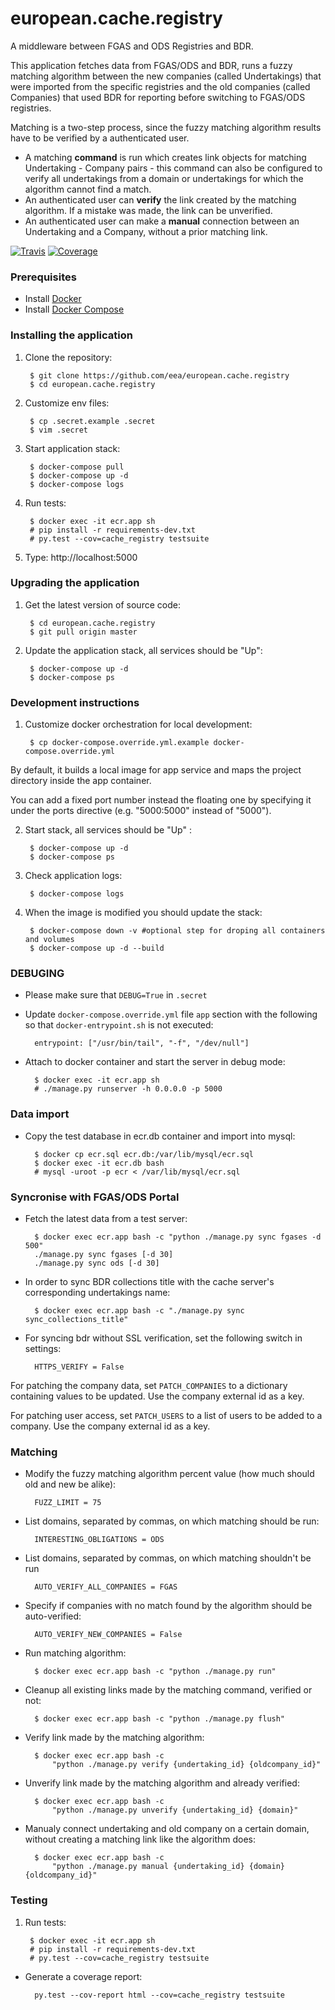 european.cache.registry
=======================

A middleware between FGAS and ODS Registries and BDR.

This application fetches data from FGAS/ODS and BDR, runs a fuzzy matching algorithm
between the new companies (called Undertakings) that were imported from the
specific registries and the old companies (called Companies) that used BDR for reporting
before switching to FGAS/ODS registries.

Matching is a two-step process, since the fuzzy matching algorithm results have to be
verified by a authenticated user.
* A matching **command** is run which creates link objects for matching Undertaking -
Company pairs - this command can also be configured to verify all undertakings from
a domain or undertakings for which the algorithm cannot find a match.
* An authenticated user can **verify** the link created by the matching algorithm. If a
mistake was made, the link can be unverified.
* An authenticated user can make a **manual** connection between an Undertaking and a
Company, without a prior matching link.

[![Travis](https://travis-ci.org/eea/european.cache.registry.svg?branch=master)](
https://travis-ci.org/eea/eea.docker.fcs)
[![Coverage](https://coveralls.io/repos/github/eea/european.cache.registry/badge.svg?branch=master)](
https://coveralls.io/github/eea/eea.docker.fcs)

### Prerequisites

* Install [Docker](https://docs.docker.com/engine/installation/)
* Install [Docker Compose](https://docs.docker.com/compose/install/)

### Installing the application

1. Clone the repository:

        $ git clone https://github.com/eea/european.cache.registry
        $ cd european.cache.registry

2. Customize env files:

        $ cp .secret.example .secret
        $ vim .secret

3. Start application stack:

        $ docker-compose pull
        $ docker-compose up -d
        $ docker-compose logs

4. Run tests:

        $ docker exec -it ecr.app sh
        # pip install -r requirements-dev.txt
        # py.test --cov=cache_registry testsuite

5. Type: http://localhost:5000

### Upgrading the application

1. Get the latest version of source code:

        $ cd european.cache.registry
        $ git pull origin master

2. Update the application stack, all services should be "Up":

        $ docker-compose up -d
        $ docker-compose ps

### Development instructions

1. Customize docker orchestration for local development:
        
        $ cp docker-compose.override.yml.example docker-compose.override.yml

By default, it builds a local image for app service and maps the project directory
inside the app container.

You can add a fixed port number instead the floating one by specifying it under
the ports directive (e.g. "5000:5000" instead of "5000").

2. Start stack, all services should be "Up" :

        $ docker-compose up -d
        $ docker-compose ps

3. Check application logs:

        $ docker-compose logs

4. When the image is modified you should update the stack:
    
        $ docker-compose down -v #optional step for droping all containers and volumes
        $ docker-compose up -d --build
        
### DEBUGING
* Please make sure that `DEBUG=True` in `.secret`

* Update `docker-compose.override.yml` file `app` section with the following so that
`docker-entrypoint.sh` is not executed:

        entrypoint: ["/usr/bin/tail", "-f", "/dev/null"]
        
* Attach to docker container and start the server in debug mode:
        
        $ docker exec -it ecr.app sh
        # ./manage.py runserver -h 0.0.0.0 -p 5000

### Data import

* Copy the test database in ecr.db container and import into mysql:

        $ docker cp ecr.sql ecr.db:/var/lib/mysql/ecr.sql
        $ docker exec -it ecr.db bash
        # mysql -uroot -p ecr < /var/lib/mysql/ecr.sql

### Syncronise with FGAS/ODS Portal

* Fetch the latest data from a test server:

        $ docker exec ecr.app bash -c "python ./manage.py sync fgases -d 500"
        ./manage.py sync fgases [-d 30]
        ./manage.py sync ods [-d 30]

* In order to sync BDR collections title with the cache server's corresponding undertakings name:

        $ docker exec ecr.app bash -c "./manage.py sync sync_collections_title"

* For syncing bdr without SSL verification, set the following switch in settings:

        HTTPS_VERIFY = False

For patching the company data, set `PATCH_COMPANIES` to a dictionary
containing values to be updated. Use the company external id as a key.

For patching user access, set `PATCH_USERS` to a list of users to be added to
a company. Use the company external id as a key.

### Matching

* Modify the fuzzy matching algorithm percent value (how much should old and new
be alike):

        FUZZ_LIMIT = 75

* List domains, separated by commas, on which matching should be run:
 
        INTERESTING_OBLIGATIONS = ODS

* List domains, separated by commas, on which matching shouldn't be run

        AUTO_VERIFY_ALL_COMPANIES = FGAS

* Specify if companies with no match found by the algorithm should be auto-verified:

        AUTO_VERIFY_NEW_COMPANIES = False

* Run matching algorithm:

        $ docker exec ecr.app bash -c "python ./manage.py run"

* Cleanup all existing links made by the matching command, verified or not:

        $ docker exec ecr.app bash -c "python ./manage.py flush"

* Verify link made by the matching algorithm:

        $ docker exec ecr.app bash -c
            "python ./manage.py verify {undertaking_id} {oldcompany_id}"

* Unverify link made by the matching algorithm and already verified:

        $ docker exec ecr.app bash -c
            "python ./manage.py unverify {undertaking_id} {domain}"

* Manualy connect undertaking and old company on a certain domain, without creating a
matching link like the algorithm does:

        $ docker exec ecr.app bash -c
            "python ./manage.py manual {undertaking_id} {domain} {oldcompany_id}"


### Testing
1. Run tests:

        $ docker exec -it ecr.app sh
        # pip install -r requirements-dev.txt
        # py.test --cov=cache_registry testsuite

* Generate a coverage report:

        py.test --cov-report html --cov=cache_registry testsuite

